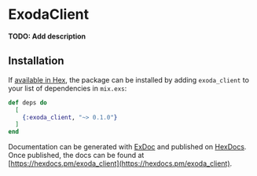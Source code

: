 # ExodaClient

**TODO: Add description**

## Installation

If [available in Hex](https://hex.pm/docs/publish), the package can be installed
by adding `exoda_client` to your list of dependencies in `mix.exs`:

```elixir
def deps do
  [
    {:exoda_client, "~> 0.1.0"}
  ]
end
```

Documentation can be generated with [ExDoc](https://github.com/elixir-lang/ex_doc)
and published on [HexDocs](https://hexdocs.pm). Once published, the docs can
be found at [https://hexdocs.pm/exoda_client](https://hexdocs.pm/exoda_client).

